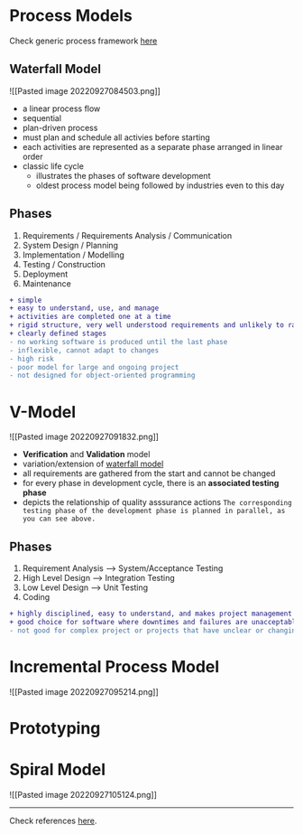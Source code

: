 # Process Models
Check generic process framework [here](../Week%201%20-%20Introduction%20to%20Software%20Engineering/Software%20Engineering%20and%20Processes.md#The%20Process%20Framework)


## Waterfall Model
![[Pasted image 20220927084503.png]]
- a linear process flow
- sequential
- plan-driven process
- must plan and schedule all activies before starting
- each activities are represented as a separate phase arranged in linear order
- classic life cycle
	- illustrates the phases of software development
	- oldest process model being followed by industries even to this day


## Phases
1. Requirements / Requirements Analysis / Communication
2. System Design / Planning
3. Implementation / Modelling
4. Testing / Construction
5. Deployment
6. Maintenance

```diff
+ simple
+ easy to understand, use, and manage
+ activities are completed one at a time
+ rigid structure, very well understood requirements and unlikely to radical change
+ clearly defined stages
- no working software is produced until the last phase
- inflexible, cannot adapt to changes
- high risk
- poor model for large and ongoing project
- not designed for object-oriented programming
```


# V-Model
![[Pasted image 20220927091832.png]]
- **Verification** and **Validation** model
- variation/extension of [waterfall model](#Waterfall%20Model)
- all requirements are gathered from the start and cannot be changed
- for every phase in development cycle, there is an **associated testing phase**
- depicts the relationship of quality asssurance actions
`The corresponding testing phase of the development phase is planned in parallel, as you can see above.`


## Phases
1. Requirement Analysis  --> System/Acceptance Testing
2. High Level Design       --> Integration Testing
3. Low Level Design        --> Unit Testing
4. Coding

```diff
+ highly disciplined, easy to understand, and makes project management easier
+ good choice for software where downtimes and failures are unacceptable
- not good for complex project or projects that have unclear or changing requirements
```

# Incremental Process Model
![[Pasted image 20220927095214.png]]


# Prototyping

# Spiral Model
![[Pasted image 20220927105124.png]]



----
Check references [here](../../REFERENCES.md#Software%20Process%20Models).